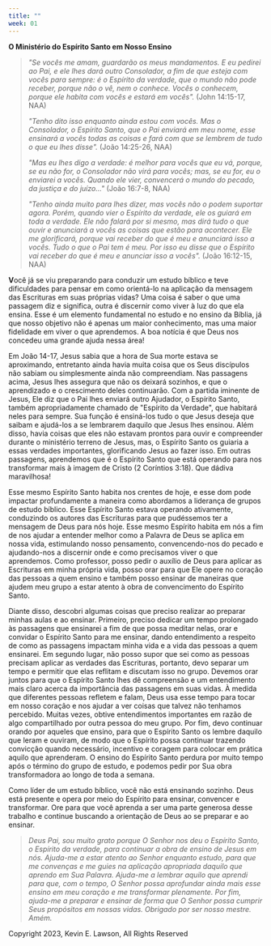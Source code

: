 ```yaml
---
title: ""
week: 01
---
```


**O Ministério do Espírito Santo em Nosso Ensino**

> *"Se vocês me amam, guardarão os meus mandamentos. E eu pedirei ao
> Pai, e ele lhes dará outro Consolador, a fim de que esteja com vocês
> para sempre: é o Espírito da verdade, que o mundo não pode receber,
> porque não o vê, nem o conhece. Vocês o conhecem, porque ele habita
> com vocês e estará em vocês".* (John 14:15-17, NAA)
>
> *"Tenho dito isso enquanto ainda estou com vocês. Mas o Consolador, o
> Espírito Santo, que o Pai enviará em meu nome, esse ensinará a vocês
> todas as coisas e fará com que se lembrem de tudo o que eu lhes
> disse".* (João 14:25-26, NAA)
>
> *"Mas eu lhes digo a verdade: é melhor para vocês que eu vá, porque,
> se eu não for, o Consolador não virá para vocês; mas, se eu for, eu o
> enviarei a vocês. Quando ele vier, convencerá o mundo do pecado, da
> justiça e do juízo..."* (João 16:7-8, NAA)
>
> *"Tenho ainda muito para lhes dizer, mas vocês não o podem suportar
> agora. Porém, quando vier o Espírito da verdade, ele os guiará em toda
> a verdade. Ele não falará por si mesmo, mas dirá tudo o que ouvir e
> anunciará a vocês as coisas que estão para acontecer. Ele me
> glorificará, porque vai receber do que é meu e anunciará isso a vocês.
> Tudo o que o Pai tem é meu. Por isso eu disse que o Espírito vai
> receber do que é meu e anunciar isso a vocês".* (João 16:12-15, NAA)

**V**ocê já se viu preparando para conduzir um estudo bíblico e teve
dificuldades para pensar em como orientá-lo na aplicação da mensagem das
Escrituras em suas próprias vidas? Uma coisa é saber o que uma passagem
diz e significa, outra é discernir como viver à luz do que ela ensina.
Esse é um elemento fundamental no estudo e no ensino da Bíblia, já que
nosso objetivo não é apenas um maior conhecimento, mas uma maior
fidelidade em viver o que aprendemos. A boa notícia é que Deus nos
concedeu uma grande ajuda nessa área!

Em João 14-17, Jesus sabia que a hora de Sua morte estava se
aproximando, entretanto ainda havia muita coisa que os Seus discípulos
não sabiam ou simplesmente ainda não compreendiam. Nas passagens acima,
Jesus lhes assegura que não os deixará sozinhos, e que o aprendizado e o
crescimento deles continuarão. Com a partida iminente de Jesus, Ele diz
que o Pai lhes enviará outro Ajudador, o Espírito Santo, também
apropriadamente chamado de "Espírito da Verdade", que habitará neles
para sempre. Sua função é ensiná-los tudo o que Jesus deseja que saibam
e ajudá-los a se lembrarem daquilo que Jesus lhes ensinou. Além disso,
havia coisas que eles não estavam prontos para ouvir e compreender
durante o ministério terreno de Jesus, mas, o Espírito Santo os guiaria
a essas verdades importantes, glorificando Jesus ao fazer isso. Em
outras passagens, aprendemos que é o Espírito Santo que está operando
para nos transformar mais à imagem de Cristo (2 Coríntios 3:18). Que
dádiva maravilhosa!

Esse mesmo Espírito Santo habita nos crentes de hoje, e esse dom pode
impactar profundamente a maneira como abordamos a liderança de grupos de
estudo bíblico. Esse Espírito Santo estava operando ativamente,
conduzindo os autores das Escrituras para que pudéssemos ter a mensagem
de Deus para nós hoje. Esse mesmo Espírito habita em nós a fim de nos
ajudar a entender melhor como a Palavra de Deus se aplica em nossa vida,
estimulando nosso pensamento, convencendo-nos do pecado e ajudando-nos a
discernir onde e como precisamos viver o que aprendemos. Como professor,
posso pedir o auxílio de Deus para aplicar as Escrituras em minha
própria vida, posso orar para que Ele opere no coração das pessoas a
quem ensino e também posso ensinar de maneiras que ajudem meu grupo a
estar atento à obra de convencimento do Espírito Santo.

Diante disso, descobri algumas coisas que preciso realizar ao preparar
minhas aulas e ao ensinar. Primeiro, preciso dedicar um tempo prolongado
às passagens que ensinarei a fim de que possa meditar nelas, orar e
convidar o Espírito Santo para me ensinar, dando entendimento a respeito
de como as passagens impactam minha vida e a vida das pessoas a quem
ensinarei. Em segundo lugar, não posso supor que sei como as pessoas
precisam aplicar as verdades das Escrituras, portanto, devo separar um
tempo e permitir que elas reflitam e discutam isso no grupo. Devemos
orar juntos para que o Espírito Santo lhes dê compreensão e um
entendimento mais claro acerca da importância das passagens em suas
vidas. À medida que diferentes pessoas refletem e falam, Deus usa esse
tempo para tocar em nosso coração e nos ajudar a ver coisas que talvez
não tenhamos percebido. Muitas vezes, obtive entendimentos importantes
em razão de algo compartilhado por outra pessoa do meu grupo. Por fim,
devo continuar orando por aqueles que ensino, para que o Espírito Santo
os lembre daquilo que leram e ouviram, de modo que o Espírito possa
continuar trazendo convicção quando necessário, incentivo e coragem para
colocar em prática aquilo que aprenderam. O ensino do Espírito Santo
perdura por muito tempo após o término do grupo de estudo, e podemos
pedir por Sua obra transformadora ao longo de toda a semana.

Como líder de um estudo bíblico, você não está ensinando sozinho. Deus
está presente e opera por meio do Espírito para ensinar, convencer e
transformar. Ore para que você aprenda a ser uma parte generosa desse
trabalho e continue buscando a orientação de Deus ao se preparar e ao
ensinar.

> *Deus Pai, sou muito grato porque O Senhor nos deu o Espírito Santo, o
> Espírito da verdade, para continuar a obra de ensino de Jesus em nós.
> Ajuda-me a estar atento ao Senhor enquanto estudo, para que me
> convenças e me guies na aplicação apropriada daquilo que aprendo em
> Sua Palavra. Ajuda-me a lembrar aquilo que aprendi para que, com o
> tempo, O Senhor possa aprofundar ainda mais esse ensino em meu coração
> e me transformar plenamente. Por fim, ajuda-me a preparar e ensinar de
> forma que O Senhor possa cumprir Seus propósitos em nossas vidas.
> Obrigado por ser nosso mestre. Amém.*

Copyright 2023, Kevin E. Lawson, All Rights Reserved
